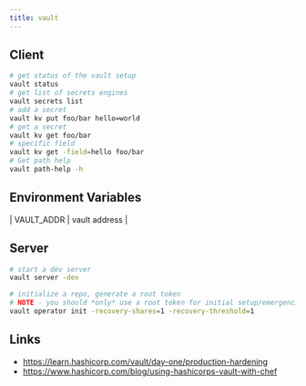```yaml
---
title: vault
---
```


## Client

```bash
# get status of the vault setup
vault status
# get list of secrets engines
vault secrets list
# add a secret
vault kv put foo/bar hello=world
# get a secret
vault kv get foo/bar
# specific field
vault kv get -field=hello foo/bar
# Get path help
vault path-help -h
```

## Environment Variables

| VAULT_ADDR | vault address |

## Server

```bash
# start a dev server
vault server -dev

# initialize a repo, generate a root token
# NOTE - you should *only* use a root token for initial setup/emergencies
vault operator init -recovery-shares=1 -recovery-threshold=1
```

## Links
* https://learn.hashicorp.com/vault/day-one/production-hardening
* https://www.hashicorp.com/blog/using-hashicorps-vault-with-chef

